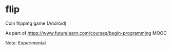 flip
====

Coin flipping game (Android)

As part of https://www.futurelearn.com/courses/begin-programming MOOC

Note: Experimental

